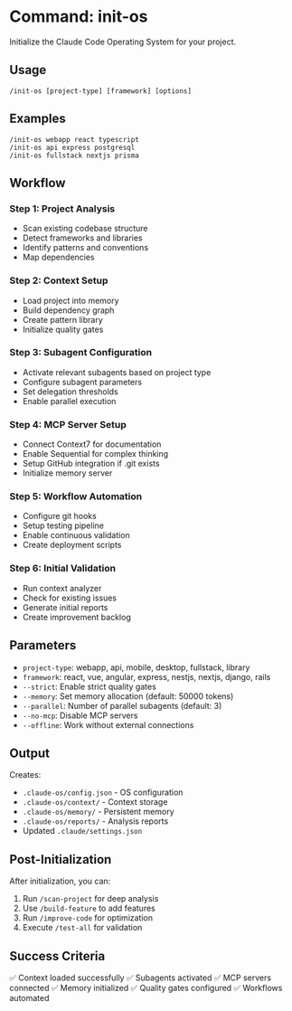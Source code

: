 # Command: init-os

Initialize the Claude Code Operating System for your project.

## Usage
```
/init-os [project-type] [framework] [options]
```

## Examples
```
/init-os webapp react typescript
/init-os api express postgresql
/init-os fullstack nextjs prisma
```

## Workflow

### Step 1: Project Analysis
- Scan existing codebase structure
- Detect frameworks and libraries
- Identify patterns and conventions
- Map dependencies

### Step 2: Context Setup
- Load project into memory
- Build dependency graph
- Create pattern library
- Initialize quality gates

### Step 3: Subagent Configuration
- Activate relevant subagents based on project type
- Configure subagent parameters
- Set delegation thresholds
- Enable parallel execution

### Step 4: MCP Server Setup
- Connect Context7 for documentation
- Enable Sequential for complex thinking
- Setup GitHub integration if .git exists
- Initialize memory server

### Step 5: Workflow Automation
- Configure git hooks
- Setup testing pipeline
- Enable continuous validation
- Create deployment scripts

### Step 6: Initial Validation
- Run context analyzer
- Check for existing issues
- Generate initial reports
- Create improvement backlog

## Parameters

- `project-type`: webapp, api, mobile, desktop, fullstack, library
- `framework`: react, vue, angular, express, nestjs, nextjs, django, rails
- `--strict`: Enable strict quality gates
- `--memory`: Set memory allocation (default: 50000 tokens)
- `--parallel`: Number of parallel subagents (default: 3)
- `--no-mcp`: Disable MCP servers
- `--offline`: Work without external connections

## Output

Creates:
- `.claude-os/config.json` - OS configuration
- `.claude-os/context/` - Context storage
- `.claude-os/memory/` - Persistent memory
- `.claude-os/reports/` - Analysis reports
- Updated `.claude/settings.json`

## Post-Initialization

After initialization, you can:
1. Run `/scan-project` for deep analysis
2. Use `/build-feature` to add features
3. Run `/improve-code` for optimization
4. Execute `/test-all` for validation

## Success Criteria

✅ Context loaded successfully
✅ Subagents activated
✅ MCP servers connected
✅ Memory initialized
✅ Quality gates configured
✅ Workflows automated
